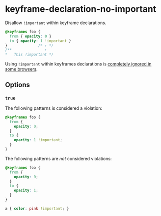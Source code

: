 # keyframe-declaration-no-important

Disallow `!important` within keyframe declarations.

<!-- prettier-ignore -->
```css
@keyframes foo {
  from { opacity: 0 }
  to { opacity: 1 !important }
}              /* ↑ */
/**               ↑
*   This !important */
```

Using `!important` within keyframes declarations is [completely ignored in some browsers](https://developer.mozilla.org/en-US/docs/Web/CSS/@keyframes#!important_in_a_keyframe).

## Options

### `true`

The following patterns is considered a violation:

<!-- prettier-ignore -->
```css
@keyframes foo {
  from {
    opacity: 0;
  }
  to {
    opacity: 1 !important;
  }
}
```

The following patterns are _not_ considered violations:

<!-- prettier-ignore -->
```css
@keyframes foo {
  from {
    opacity: 0;
  }
  to {
    opacity: 1;
  }
}
```

<!-- prettier-ignore -->
```css
a { color: pink !important; }
```
